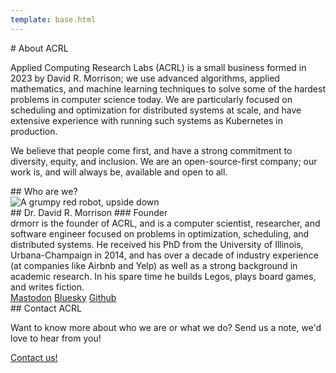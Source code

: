 ```yaml
---
template: base.html
---
```


<div class="about" markdown="1">

<section markdown="1">
# About ACRL

Applied Computing Research Labs (ACRL) is a small business formed in 2023 by David R. Morrison; we use advanced
algorithms, applied mathematics, and machine learning techniques to solve some of the hardest problems in computer
science today.  We are particularly focused on scheduling and optimization for distributed systems at scale, and have
extensive experience with running such systems as Kubernetes in production.

We believe that people come first, and have a strong commitment to diversity, equity, and inclusion.  We are an
open-source-first company; our work is, and will always be, available and open to all.
</section>

<section markdown="1">
## Who are we?

<div class="subsection" markdown="1">
<div class="avatar">
  <img src="/img/people/drmorr.png" alt="A grumpy red robot, upside down">
</div>

<div class="title" markdown="1">
## Dr. David R. Morrison
### Founder
</div>

<div class="bio" markdown="1">
drmorr is the founder of ACRL, and is a computer scientist, researcher, and software engineer focused on problems in
optimization, scheduling, and distributed systems. He received his PhD from the University of Illinois, Urbana-Champaign
in 2014, and has over a decade of industry experience (at companies like Airbnb and Yelp) as well as a strong background
in academic research.  In his spare time he builds Legos, plays board games, and writes fiction.
<div class="buttons">
  <a class="mastodon icon" href="https://hachyderm.io/@drmorr"><span class="icon-text">Mastodon</a></a>
  <a class="bluesky icon" href="https://bsky.app/profile/drmorr.appliedcomputing.io"><span class="icon-text">Bluesky</span></a>
  <a class="github icon" href="https://github.com/drmorr0"><span class="icon-text">Github</span></a>
</div>
</div>
</section>

<section markdown="1">
## Contact ACRL

Want to know more about who we are or what we do?  Send us a note, we'd love to hear from you!

<div class="buttons center">
<a href="/contact">Contact us!</a>
</div>
</section>

</div>

